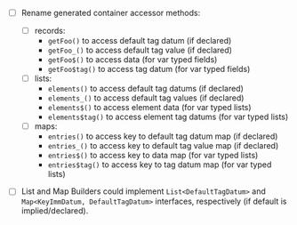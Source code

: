- [ ] Rename generated container accessor methods:
  - [ ] records:
    - `getFoo()` to access default tag datum (if declared)
    - `getFoo_()` to access default tag value (if declared)
    - `getFoo$()` to access data (for var typed fields)
    - `getFoo$tag()` to access tag datum (for var typed fields)
  - [ ] lists:
    - `elements()` to access default tag datums (if declared)
    - `elements_()` to access default tag values (if declared)
    - `elements$()` to access element data (for var typed lists)
    - `elements$tag()` to access element tag datums (for var typed lists)
  - [ ] maps:
    - `entries()` to access key to default tag datum map (if declared)
    - `entries_()` to access key to default tag value map (if declared)
    - `entries$()` to access key to data map (for var typed lists)
    - `entries$tag()` to access key to tag datum map (for var typed lists)

- [ ] List and Map Builders could implement `List<DefaultTagDatum>`
      and `Map<KeyImmDatum, DefaultTagDatum>` interfaces, respectively
      (if default is implied/declared).


